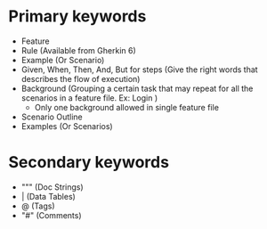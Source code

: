 # Primary keywords

- Feature
- Rule (Available from Gherkin 6)
- Example (Or Scenario)
- Given, When, Then, And, But for steps (Give the right words that describes the flow of execution)
- Background (Grouping a certain task that may repeat for all the scenarios in a feature file. Ex: Login )
  - Only one background allowed in single feature file
- Scenario Outline
- Examples (Or Scenarios)


# Secondary keywords
- """ (Doc Strings)
- | (Data Tables)
- @ (Tags)
- "#" (Comments)